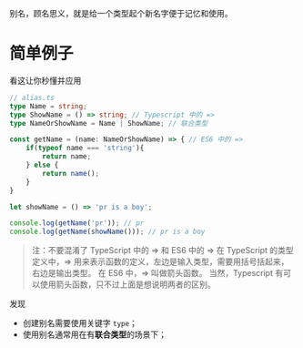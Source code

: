 别名，顾名思义，就是给一个类型起个新名字便于记忆和使用。

# 简单例子

看这让你秒懂并应用

```typescript
// alias.ts
type Name = string;
type ShowName = () => string; // Typescript 中的 =>
type NameOrShowName = Name | ShowName; // 联合类型

const getName = (name: NameOrShowName) => { // ES6 中的 =>
    if(typeof name === 'string'){
        return name;
    } else {
        return name();
    }
}

let showName = () => 'pr is a boy';

console.log(getName('pr')); // pr
console.log(getName(showName())); // pr is a boy
```

> 注：不要混淆了 TypeScript 中的 => 和 ES6 中的 =>
> 在 TypeScript 的类型定义中，=> 用来表示函数的定义，左边是输入类型，需要用括号括起来，右边是输出类型。
> 在 ES6 中，=> 叫做箭头函数。
> 当然，Typescript 有可以使用箭头函数，只不过上面是想说明两者的区别。

发现
- 创建别名需要使用关键字 `type`；
- 使用别名通常用在有**联合类型**的场景下；
